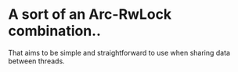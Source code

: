# A sort of an Arc-RwLock combination.. 

That aims to be simple and straightforward to use when sharing data
between threads. 
